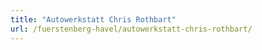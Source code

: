 ```yaml
---
title: "Autowerkstatt Chris Rothbart"
url: /fuerstenberg-havel/autowerkstatt-chris-rothbart/
---
```

